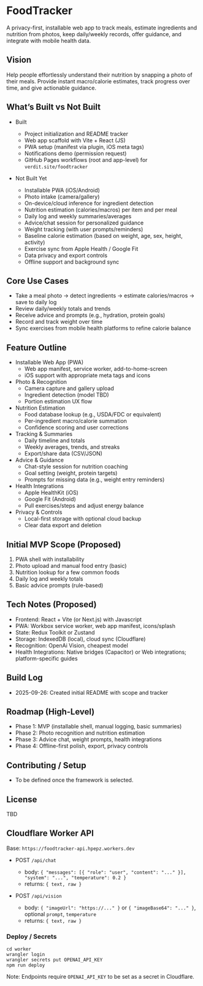 # FoodTracker

A privacy-first, installable web app to track meals, estimate ingredients and nutrition from photos, keep daily/weekly records, offer guidance, and integrate with mobile health data.

## Vision
Help people effortlessly understand their nutrition by snapping a photo of their meals. Provide instant macro/calorie estimates, track progress over time, and give actionable guidance.

## What’s Built vs Not Built

- Built
  - Project initialization and README tracker
  - Web app scaffold with Vite + React (JS)
  - PWA setup (manifest via plugin, iOS meta tags)
  - Notifications demo (permission request)
  - GitHub Pages workflows (root and app-level) for `verdit.site/foodtracker`

- Not Built Yet
  - Installable PWA (iOS/Android)
  - Photo intake (camera/gallery)
  - On-device/cloud inference for ingredient detection
  - Nutrition estimation (calories/macros) per item and per meal
  - Daily log and weekly summaries/averages
  - Advice/chat session for personalized guidance
  - Weight tracking (with user prompts/reminders)
  - Baseline calorie estimation (based on weight, age, sex, height, activity)
  - Exercise sync from Apple Health / Google Fit
  - Data privacy and export controls
  - Offline support and background sync

## Core Use Cases
- Take a meal photo → detect ingredients → estimate calories/macros → save to daily log
- Review daily/weekly totals and trends
- Receive advice and prompts (e.g., hydration, protein goals)
- Record and track weight over time
- Sync exercises from mobile health platforms to refine calorie balance

## Feature Outline
- Installable Web App (PWA)
  - Web app manifest, service worker, add-to-home-screen
  - iOS support with appropriate meta tags and icons
- Photo & Recognition
  - Camera capture and gallery upload
  - Ingredient detection (model TBD)
  - Portion estimation UX flow
- Nutrition Estimation
  - Food database lookup (e.g., USDA/FDC or equivalent)
  - Per-ingredient macro/calorie summation
  - Confidence scoring and user corrections
- Tracking & Summaries
  - Daily timeline and totals
  - Weekly averages, trends, and streaks
  - Export/share data (CSV/JSON)
- Advice & Guidance
  - Chat-style session for nutrition coaching
  - Goal setting (weight, protein targets)
  - Prompts for missing data (e.g., weight entry reminders)
- Health Integrations
  - Apple HealthKit (iOS)
  - Google Fit (Android)
  - Pull exercises/steps and adjust energy balance
- Privacy & Controls
  - Local-first storage with optional cloud backup
  - Clear data export and deletion

## Initial MVP Scope (Proposed)
1. PWA shell with installability
2. Photo upload and manual food entry (basic)
3. Nutrition lookup for a few common foods
4. Daily log and weekly totals
5. Basic advice prompts (rule-based)

## Tech Notes (Proposed)
- Frontend: React + Vite (or Next.js) with Javascript
- PWA: Workbox service worker, web app manifest, icons/splash
- State: Redux Toolkit or Zustand
- Storage: IndexedDB (local), cloud sync (Cloudflare)
- Recognition: OpenAi Vision, cheapest model
- Health Integrations: Native bridges (Capacitor) or Web integrations; platform-specific guides

## Build Log
- 2025-09-26: Created initial README with scope and tracker

## Roadmap (High-Level)
- Phase 1: MVP (installable shell, manual logging, basic summaries)
- Phase 2: Photo recognition and nutrition estimation
- Phase 3: Advice chat, weight prompts, health integrations
- Phase 4: Offline-first polish, export, privacy controls

## Contributing / Setup
- To be defined once the framework is selected.

## License
TBD

## Cloudflare Worker API
Base: `https://foodtracker-api.hpepz.workers.dev`

- POST `/api/chat`
  - body: `{ "messages": [{ "role": "user", "content": "..." }], "system": "...", "temperature": 0.2 }`
  - returns: `{ text, raw }`

- POST `/api/vision`
  - body: `{ "imageUrl": "https://..." }` or `{ "imageBase64": "..." }`, optional `prompt`, `temperature`
  - returns: `{ text, raw }`

### Deploy / Secrets
```
cd worker
wrangler login
wrangler secrets put OPENAI_API_KEY
npm run deploy
```
Note: Endpoints require `OPENAI_API_KEY` to be set as a secret in Cloudflare.
